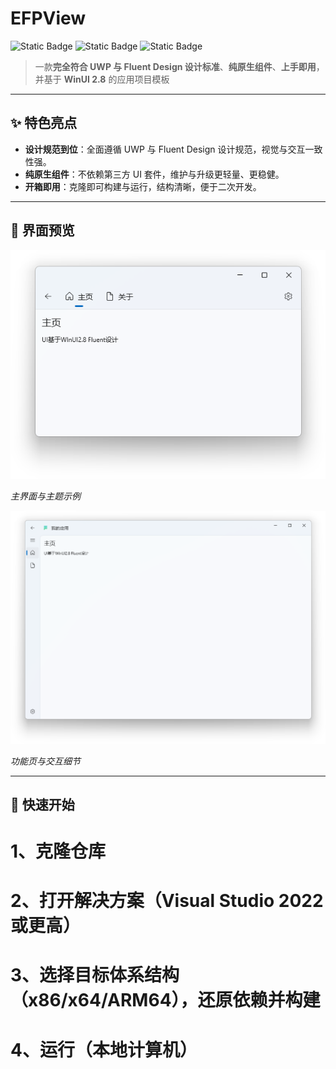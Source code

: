 # EFPView

![Static Badge](https://img.shields.io/badge/Language-C%23-green)
![Static Badge](https://img.shields.io/badge/Based-UWP-blue)
![Static Badge](https://img.shields.io/badge/Based-WinUI_2.8-orange)


> 一款**完全符合 UWP 与 Fluent Design 设计标准**、**纯原生组件**、**上手即用**，并基于 **WinUI 2.8** 的应用项目模板

---

## ✨ 特色亮点

- **设计规范到位**：全面遵循 UWP 与 Fluent Design 设计规范，视觉与交互一致性强。  
- **纯原生组件**：不依赖第三方 UI 套件，维护与升级更轻量、更稳健。  
- **开箱即用**：克隆即可构建与运行，结构清晰，便于二次开发。  

---

## 📸 界面预览

![主界面预览](./GitSrc/APP_1.png)

*主界面与主题示例*

![功能页预览](./GitSrc/APP_2.png)

*功能页与交互细节*

---

## 🚀 快速开始

# 1、克隆仓库
# 2、打开解决方案（Visual Studio 2022 或更高）
# 3、选择目标体系结构（x86/x64/ARM64），还原依赖并构建
# 4、运行（本地计算机）
